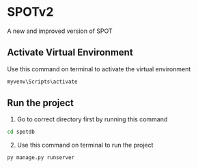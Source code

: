 # SPOTv2 
A new and improved version of SPOT


## Activate Virtual Environment
Use this command on terminal to activate the virtual environment

```bash
myvenv\Scripts\activate
```


## Run the project
1. Go to correct directory first by running this command

```bash
cd spotdb
```


2. Use this command on terminal to run the project

```bash
py manage.py runserver
```


